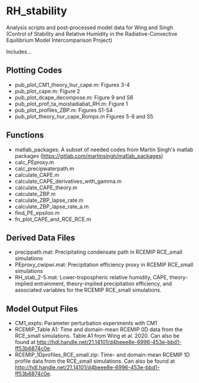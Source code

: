# RH_stability
Analysis scripts and post-processed model data for Wing and Singh (Control of Stability and Relative Humidity in the Radiative-Convective Equilibrium Model Intercomparison Project)

Includes...

## Plotting Codes
- pub_plot_CM1_theory_hur_cape.m: Figures 3-4
- pub_plot_cape.m: Figure 2
- pub_plot_dcape_decompose.m: Figure 9 and S6
- pub_plot_prof_ta_moistadiabat_RH.m: Figure 1
- pub_plot_profiles_ZBP.m: Figures S1-S4
- pub_plot_theory_hur_cape_Romps.m Figures 5-8 and S5

## Functions
- matlab_packages: A subset of needed codes from Martin Singh's matlab packages (https://gitlab.com/martinsingh/matlab_packages)
- calc_PEproxy.m
- calc_precipwaterpath.m
- calculate_CAPE.m
- calculate_CAPE_derivatives_with_gamma.m
- calculate_CAPE_theory.m
- calculate_ZBP.m
- calculate_ZBP_lapse_rate.m
- calculate_ZBP_lapse_rate_a.m
- find_PE_epsilon.m
- fn_plot_CAPE_and_RCE_RCE.m

## Derived Data Files
- precippath.mat: Precipitating condensate path in RCEMIP RCE_small simulations
- PEproxy_cwipwi.mat: Precipitation efficiency proxy in RCEMIP RCE_small simulations
- RH_stab_2-5.mat: Lower-tropospheric relative humidity, CAPE, theory-implied entrainment, theory-implied precipitation efficiency, and associated variables for the RCEMIP RCE_small simulations.

## Model Output Files
- CM1_expts: Parameter perturbation experiments with CM1
- RCEMIP_Table A1: Time and domain-mean RCEMIP 0D data from the RCE_small simulations. Table A1 from Wing et al. 2020. Can also be found at http://hdl.handle.net/21.14101/d4beee8e-6996-453e-bbd1-ff53b6874c0e.
- RCEMIP_1Dprofiles_RCE_small.zip: Time- and domain-mean RCEMIP 1D profile data from the RCE_small simulations. Can also be found at http://hdl.handle.net/21.14101/d4beee8e-6996-453e-bbd1-ff53b6874c0e.
